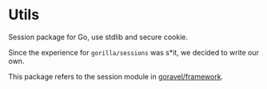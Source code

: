# Utils

Session package for Go, use stdlib and secure cookie.

Since the experience for `gorilla/sessions` was s*it, we decided to write our own.

This package refers to the session module in [goravel/framework](https://github.com/goravel/framework).
